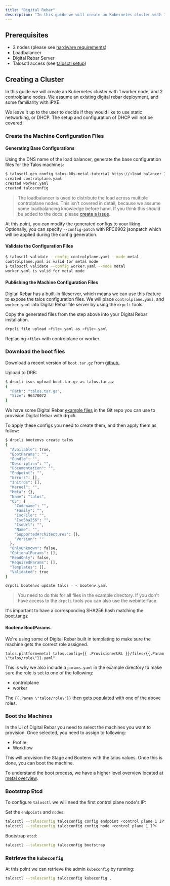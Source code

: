 ```yaml
---
title: "Digital Rebar"
description: "In this guide we will create an Kubernetes cluster with 1 worker node, and 2 controlplane nodes using an existing digital rebar deployment."
---
```


## Prerequisites

- 3 nodes (please see [hardware requirements](../../introduction/system-requirements/))
- Loadbalancer
- Digital Rebar Server
- Talosctl access (see [talosctl setup](../../introduction/getting-started/#talosctl))

## Creating a Cluster

In this guide we will create an Kubernetes cluster with 1 worker node, and 2 controlplane nodes.
We assume an existing digital rebar deployment, and some familiarity with iPXE.

We leave it up to the user to decide if they would like to use static networking, or DHCP.
The setup and configuration of DHCP will not be covered.

### Create the Machine Configuration Files

#### Generating Base Configurations

Using the DNS name of the load balancer, generate the base configuration files for the Talos machines:

```bash
$ talosctl gen config talos-k8s-metal-tutorial https://<load balancer IP or DNS>:<port>
created controlplane.yaml
created worker.yaml
created talosconfig
```

> The loadbalancer is used to distribute the load across multiple controlplane nodes.
> This isn't covered in detail, because we assume some loadbalancing knowledge before hand.
> If you think this should be added to the docs, please [create a issue](https://github.com/siderolabs/talos/issues).

At this point, you can modify the generated configs to your liking.
Optionally, you can specify `--config-patch` with RFC6902 jsonpatch which will be applied during the config generation.

#### Validate the Configuration Files

```bash
$ talosctl validate --config controlplane.yaml --mode metal
controlplane.yaml is valid for metal mode
$ talosctl validate --config worker.yaml --mode metal
worker.yaml is valid for metal mode
```

#### Publishing the Machine Configuration Files

Digital Rebar has a built-in fileserver, which means we can use this feature to expose the talos configuration files.
We will place `controlplane.yaml`, and `worker.yaml` into Digital Rebar file server by using the `drpcli` tools.

Copy the generated files from the step above into your Digital Rebar installation.

```bash
drpcli file upload <file>.yaml as <file>.yaml
```

Replacing `<file>` with controlplane or worker.

### Download the boot files

Download a recent version of `boot.tar.gz` from [github.](https://github.com/siderolabs/talos/releases/)

Upload to DRB:

```bash
$ drpcli isos upload boot.tar.gz as talos.tar.gz
{
  "Path": "talos.tar.gz",
  "Size": 96470072
}
```

We have some Digital Rebar [example files](https://github.com/siderolabs/talos/tree/master/hack/test/digitalrebar/) in the Git repo you can use to provision Digital Rebar with drpcli.

To apply these configs you need to create them, and then apply them as follow:

```bash
$ drpcli bootenvs create talos
{
  "Available": true,
  "BootParams": "",
  "Bundle": "",
  "Description": "",
  "Documentation": "",
  "Endpoint": "",
  "Errors": [],
  "Initrds": [],
  "Kernel": "",
  "Meta": {},
  "Name": "talos",
  "OS": {
    "Codename": "",
    "Family": "",
    "IsoFile": "",
    "IsoSha256": "",
    "IsoUrl": "",
    "Name": "",
    "SupportedArchitectures": {},
    "Version": ""
  },
  "OnlyUnknown": false,
  "OptionalParams": [],
  "ReadOnly": false,
  "RequiredParams": [],
  "Templates": [],
  "Validated": true
}
```

```bash
drpcli bootenvs update talos - < bootenv.yaml
```

> You need to do this for all files in the example directory.
> If you don't have access to the `drpcli` tools you can also use the webinterface.

It's important to have a corresponding SHA256 hash matching the boot.tar.gz

#### Bootenv BootParams

We're using some of Digital Rebar built in templating to make sure the machine gets the correct role assigned.

`talos.platform=metal talos.config={{ .ProvisionerURL }}/files/{{.Param \"talos/role\"}}.yaml"`

This is why we also include a `params.yaml` in the example directory to make sure the role is set to one of the following:

- controlplane
- worker

The `{{.Param \"talos/role\"}}` then gets populated with one of the above roles.

### Boot the Machines

In the UI of Digital Rebar you need to select the machines you want to provision.
Once selected, you need to assign to following:

- Profile
- Workflow

This will provision the Stage and Bootenv with the talos values.
Once this is done, you can boot the machine.

To understand the boot process, we have a higher level overview located at [metal overview](../../reference/platform/).

### Bootstrap Etcd

To configure `talosctl` we will need the first control plane node's IP:

Set the `endpoints` and `nodes`:

```bash
talosctl --talosconfig talosconfig config endpoint <control plane 1 IP>
talosctl --talosconfig talosconfig config node <control plane 1 IP>
```

Bootstrap `etcd`:

```bash
talosctl --talosconfig talosconfig bootstrap
```

### Retrieve the `kubeconfig`

At this point we can retrieve the admin `kubeconfig` by running:

```bash
talosctl --talosconfig talosconfig kubeconfig .
```
